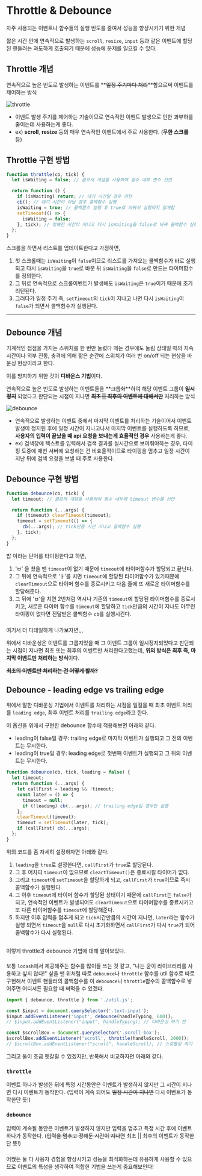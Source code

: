 # Throttle & Debounce

자주 사용되는 이벤트나 함수들의 실행 빈도를 줄여서 성능을 향상시키기 위한 개념

짧은 시간 안에 연속적으로 발생하는 `scroll`, `resize`, `input` 등과 같은 이벤트에 할당된 핸들러는 과도하게 호출되기 때문에 성능에 문제를 일으킬 수 있다.

## Throttle 개념

연속적으로 높은 빈도로 발생하는 이벤트를 **~~일정 주기마다 처리~~**함으로써 이벤트를 제어하는 방식

![throttle](https://github.com/yjleeinkr/yj-log/assets/69417234/e7c95085-4df7-49ff-b596-0e4d58f51fdb)

- 이벤트 발생 주기를 제어하는 기술이므로 연속적인 이벤트 발생으로 인한 과부하를 줄이는데 사용하는게 좋다.
- ex) **scroll**, **resize** 등의 매우 연속적인 이벤트에서 주로 사용한다. (**무한 스크롤** 등)

## Throttle 구현 방법

```js
function throttle(cb, tick) {
  let isWaiting = false; // 클로저 개념을 사용하여 함수 내부 변수 선언

  return function () {
    if (isWaiting) return; // 대기 시간일 경우 리턴
    cb(); // 대기 시간이 아닐 경우 콜백함수 실행
    isWaiting = true; // 콜백함수 실행 후 true로 바꿔서 실행되지 않게함
    setTimeout(() => {
      isWaiting = false;
    }, tick); // 정해진 시간이 지나고 다시 isWaiting을 false로 바꿔 콜백함수 실행되게 함
  };
}
```

스크롤을 하면서 리스트를 업데이트한다고 가정하면,

1. 첫 스크롤때는 `isWaiting`이 `false`이므로 리스트를 가져오는 콜백함수가 바로 실행되고 다시 `isWaiting`을 `true`로 바꾼 뒤 `isWaiting`을 `false`로 만드는 타이머함수를 정의한다.
2. 그 뒤로 연속적으로 스크롤이벤트가 발생해도 `isWaiting`은 `true`이기 때문에 조기 리턴된다.
3. 그러다가 일정 주기 즉, `setTimeout`의 `tick`이 지나고 나면 다시 `isWaiting`이 `false`가 되면서 콜백함수가 실행된다.

---

## Debounce 개념

기계적인 접점을 가지는 스위치를 한 번만 눌렀다 떼는 경우에도 눌림 상태일 때의 지속 시간이나 외부 진동, 충격에 의해 짧은 순간에 스위치가 여러 번 on/off 되는 현상을 바운싱 현상이라고 한다.

이를 방지하기 위한 것이 **디바운스 기법**이다.

연속적으로 높은 빈도로 발생하는 이벤트들을 **~~그룹화~~**하여 해당 이벤트 그룹이 **~~일시정지~~** 되었다고 판단되는 시점이 지나면 **~~최초 || 최후의 이벤트에 대해서만~~** 처리하는 방식

![debounce](https://github.com/yjleeinkr/yj-log/assets/69417234/4d4ccb14-b691-4502-8d29-716eec8e3d06)

- 연속적으로 발생하는 이벤트 중에서 마지막 이벤트를 처리하는 기술이어서 이벤트 발생이 정지된 후에 일정 시간이 지나고나서 마지막 이벤트를 실행하도록 하므로, **사용자의 입력이 끝났을 때 api 요청을 보내는게 효율적인 경우** 사용하는게 좋다.
- ex) 검색창에 텍스트를 입력해서 검색 결과를 실시간으로 보여줘야하는 경우, 타이핑 도중에 매번 서버에 요청하는 건 비효율적이므로 타이핑을 멈추고 일정 시간이 지난 뒤에 검색 요청을 보낼 때 주로 사용한다.

## Debounce 구현 방법

```js
function debounce(cb, tick) {
  let timeout; // 클로저 개념을 사용하여 함수 내부에 timeout 변수를 선언

  return function (...args) {
    if (timeout) clearTimeout(timeout);
    timeout = setTimeout(() => {
      cb(...args); // tick만큼 시간 지나고 콜백함수 실행
    }, tick);
  };
}
```

밥 이라는 단어를 타이핑한다고 하면,

1. ‘ㅂ’ 을 쳤을 땐 `timeout`이 없기 때문에 `timeout`에 타이머함수가 할당되고 끝난다.
2. 그 뒤에 연속적으로 ‘ㅏ’를 치면 `timeout`에 할당된 타이머함수가 있기때문에 `clearTimeout`으로 타이머 함수를 종료시키고 다음 줄에 또 새로운 타이머함수를 할당해준다.
3. 그 뒤에 ‘ㅂ’을 치면 2번처럼 역시나 기존의 `timeout`에 할당된 타이머함수를 종료시키고, 새로운 타이머 함수를 `timeout`에 할당하고 `tick`만큼의 시간이 지나도 아무런 타이핑이 없다면 전달받은 콜백함수 `cb`를 실행시킨다.

###

여기서 더 디테일하게 나가보자면,,,

위에서 디바운싱은 이벤트를 그룹지었을 때 그 이벤트 그룹이 일시정지되었다고 판단되는 시점이 지나면 최초 또는 최후의 이벤트만 처리한다고했는데, **위의 방식은 최후 즉, 마지막 이벤트만 처리하는 방식**이다.

**~~최초의 이벤트만 처리하는 건 어떻게 할까?~~**

###

## Debounce - leading edge vs trailing edge

위에서 말한 디바운싱 기법에서 이벤트를 처리하는 시점을 일컬을 때 최초 이벤트 처리를 `leading edge`, 최후 이벤트 처리를 `trailing edge`라고 한다.

이 옵션을 위에서 구현한 debounce 함수에 적용해보면 아래와 같다.

- leading이 false일 경우: trailing edge로 마지막 이벤트가 실행되고 그 전의 이벤트는 무시한다.
- leading이 true일 경우: leading edge로 첫번째 이벤트가 실행되고 그 뒤의 이벤트는 무시한다.

```js
function debounce(cb, tick, leading = false) {
  let timeout;
  return function (...args) {
    let callFirst = leading && !timeout;
    const later = () => {
      timeout = null;
      if (!leading) cb(...args); // trailing edge일 경우만 실행
    };
    clearTimeout(timeout);
    timeout = setTimeout(later, tick);
    if (callFirst) cb(...args);
  };
}
```

위의 코드를 좀 자세히 설정하자면 아래와 같다.

1. `leading`을 `true`로 설정한다면, `callFirst`가 `true`로 할당된다.
2. 그 후 어차피 `timeout`이 없으므로 `cleartTimeout()`은 종료시킬 타이머가 없다.
3. 그리고 `timeout`에 `setTimeout`을 할당하게 되고, `callFirst`가 `true`이므로 즉시 콜백함수가 실행된다.
4. 그 이후 `timeout`에 타이머 함수가 할당된 상태이기 때문에 `callFirst`는 `false`가 되고, 연속적인 이벤트가 발생되어도 `clearTimeout`으로 타이머함수를 종료시키고 또 다른 타이머함수를 `timeout`에 할당해준다.
5. 하지만 이후 입력을 멈추게 되고 `tick`시간만큼의 시간이 지나면, `later`라는 함수가 실행 되면서 `timeout`을 `null`로 다시 초기화하면서 `callFirst`가 다시 `true`가 되어 콜백함수가 다시 실행된다.

##

이렇게 throttle과 debounce 기법에 대해 알아보았다.

####

보통 `lodash`에서 제공해주는 함수를 많이들 쓰는 것 같고, "나는 굳이 라이브러리를 사용하고 싶지 않다!" 싶을 땐 위처럼 따로 `debounce`나 `throttle` 함수를 util 함수로 따로 구현해서 이벤트 핸들러의 콜백함수를 이 `debounce`나 `throttle`함수의 콜백함수로 넣어주면 어디서든 필요할 때 써먹을 수 있겠다.

```js
import { debounce, throttle } from './util.js';

const $input = document.querySelector('.text-input');
$input.addEventListener('input', debounce(handleTyping, 600));
// $input.addEventListener("input", handleTyping); // 디바운싱 하기 전

const $scrollBox = document.querySelector('.scroll-box');
$scrollBox.addEventListener('scroll', throttle(handleScroll, 2000));
// $scrollBox.addEventListener("scroll", handleScroll); // 스로틀링 하기 전
```

그리고 둘이 조금 헷갈릴 수 있겠지만, 반복해서 비교하자면 아래와 같다.

### `throttle`

이벤트 하나가 발생한 뒤에 특정 시간동안은 이벤트가 발생하지 않지만 그 시간이 지나면 다시 이벤트가 동작한다. (입력이 계속 되어도 ~~일정 시간이 지나면~~ 다시 이벤트가 동작한단 뜻!)

### `debounce`

입력이 계속될 동안은 이벤트가 발생하지 않지만 입력을 멈추고 특정 시간 후에 이벤트 하나가 동작한다. (~~입력을 멈추고 정해둔 시간이 지나면~~ 최초 || 최후의 이벤트가 동작한단 뜻!)

###

어쨌든 둘 다 사용자 경험을 향상시키고 성능을 최적화하는데 유용하게 사용할 수 있으므로 이벤트의 특성을 생각하여 적합한 기법을 쓰는게 중요해보인다!
